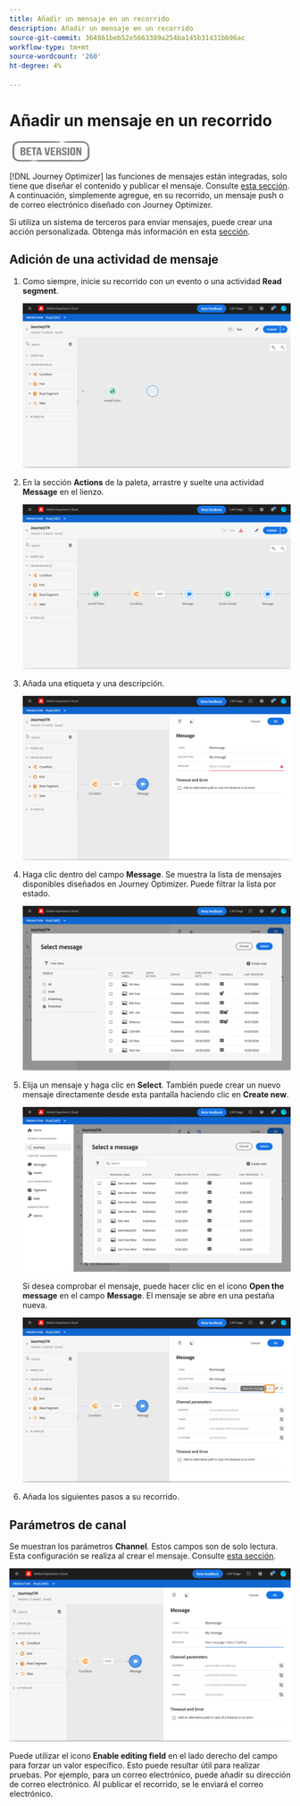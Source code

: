 ```yaml
---
title: Añadir un mensaje en un recorrido
description: Añadir un mensaje en un recorrido
source-git-commit: 364861beb52e5663389a254ba145b31431b696ac
workflow-type: tm+mt
source-wordcount: '260'
ht-degree: 4%

---
```


# Añadir un mensaje en un recorrido

![](../assets/do-not-localize/badge.png)

[!DNL Journey Optimizer] las funciones de mensajes están integradas, solo tiene que diseñar el contenido y publicar el mensaje. Consulte [esta sección](../get-started-content.md). A continuación, simplemente agregue, en su recorrido, un mensaje push o de correo electrónico diseñado con Journey Optimizer.

Si utiliza un sistema de terceros para enviar mensajes, puede crear una acción personalizada. Obtenga más información en esta [sección](../action/action.md).

## Adición de una actividad de mensaje

1. Como siempre, inicie su recorrido con un evento o una actividad **Read segment**.

   ![](../assets/jo-message0.png)

1. En la sección **Actions** de la paleta, arrastre y suelte una actividad **Message** en el lienzo.

   ![](../assets/jo-message1.png)

1. Añada una etiqueta y una descripción.

   ![](../assets/jo-message2.png)

1. Haga clic dentro del campo **Message**. Se muestra la lista de mensajes disponibles diseñados en Journey Optimizer. Puede filtrar la lista por estado.

   ![](../assets/jo-message3.png)

1. Elija un mensaje y haga clic en **Select**. También puede crear un nuevo mensaje directamente desde esta pantalla haciendo clic en **Create new**.

   ![](../assets/jo-message4-ter.png)

   Si desea comprobar el mensaje, puede hacer clic en el icono **Open the message** en el campo **Message**. El mensaje se abre en una pestaña nueva.

   ![](../assets/jo-message4-bis.png)

1. Añada los siguientes pasos a su recorrido.

## Parámetros de canal

Se muestran los parámetros **Channel**. Estos campos son de solo lectura. Esta configuración se realiza al crear el mensaje. Consulte [esta sección](../get-started-content.md).

![](../assets/jo-message4.png)

Puede utilizar el icono **Enable editing field** en el lado derecho del campo para forzar un valor específico. Esto puede resultar útil para realizar pruebas. Por ejemplo, para un correo electrónico, puede añadir su dirección de correo electrónico. Al publicar el recorrido, se le enviará el correo electrónico.
